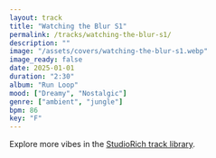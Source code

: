 ```yaml
---
layout: track
title: "Watching the Blur S1"
permalink: /tracks/watching-the-blur-s1/
description: ""
image: "/assets/covers/watching-the-blur-s1.webp"
image_ready: false
date: 2025-01-01
duration: "2:30"
album: "Run Loop"
mood: ["Dreamy", "Nostalgic"]
genre: ["ambient", "jungle"]
bpm: 86
key: "F"
---
```


Explore more vibes in the [StudioRich track library](/tracks/).
